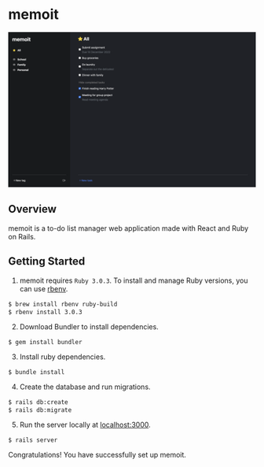 # memoit

![memoit](docs/images/memoit.png)

## Overview

memoit is a to-do list manager web application made with React and Ruby on Rails.

## Getting Started

1. memoit requires `Ruby 3.0.3`. To install and manage Ruby versions, you can use [rbenv](https://github.com/rbenv/rbenv).

```
$ brew install rbenv ruby-build
$ rbenv install 3.0.3
```

2. Download Bundler to install dependencies.

```
$ gem install bundler
```

3. Install ruby dependencies.

```
$ bundle install
```

4. Create the database and run migrations.

```
$ rails db:create
$ rails db:migrate
```

5. Run the server locally at [localhost:3000](http://localhost:3000/).

```
$ rails server
```

Congratulations! You have successfully set up memoit.
